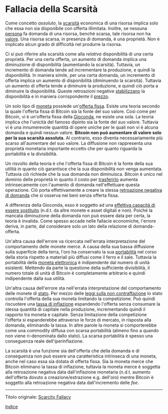 # Fallacia della Scarsità



Come concetto _assoluto_, la [scarsità](https://en.wikipedia.org/wiki/Scarcity) economica di una risorsa implica solo che essa non sia disponibile con offerta illimitata. Inoltre, se nessuna [persona](ch101-glossary.md#persona) fa domanda di una risorsa, benché scarsa, tale risorsa non ha [valore](ch101-glossary.md#valore). Una risorsa scarsa, in presenza di domanda, è una proprietà. Non è implicato alcun grado di difficoltà nel produrre la risorsa.

Ci si può riferire alla scarsità come alla _relativa_ disponibilità di una certa proprietà. Per una certa offerta, un aumento di domanda implica una diminuzione di disponibilità (aumentando la scarsità). Tuttavia, un incremento di domanda tende ad incrementare la produzione, e quindi la disponibilità. In maniera simile, per una certa domanda, un incremento di offerta implica un aumento di disponibilità (diminuendo la scarsità). Tuttavia un aumento di offerta tende a diminuire la produzione, e quindi ciò porta a diminuire la disponibilità. Queste retroazioni negative [stabilizzano](ch030-stability-property.md) la disponibilità e in maniera corrispondente il [prezzo](ch101-glossary.md#prezzo).  

Un solo tipo di [moneta](ch101-glossary.md#moneta) possiede un'[offerta fissa](ch062-inflation-fallacy.md). Esiste una teoria secondo la quale l'offerta fissa di Bitcoin sia la fonte del suo valore. Così come per Bitcoin, vi è un'offerta fissa della [Gioconda](https://it.wikipedia.org/wiki/Gioconda), ne esiste una sola. La teoria implica che l'unicità del famoso dipinto sia la fonte del suo valore. Tuttavia vi è una innumerevole quantità di opere uniche per le quali non vi è alcuna domanda e quindi nessun valore. **Bitcoin non può aumentare di valore solo per la sua scarsità assoluta**. Al contrario, esso diventa necessariamente più scarso all'aumentare del suo valore. La diffusione non rappresenta una proprietà monetaria importante eccetto che per quanto riguarda la portabilità e la divisibilità.

Un risvolto della teoria è che l'offerta fissa di Bitcoin è la fonte della sua utilità in quanto ciò garantisce che la sua disponibilità non venga aumentata. Tuttavia ciò richiede che la sua domanda non diminuisca. Bitcoin è unico nel dominio delle proprietà in quanto il costo per [trasferirlo](ch101-glossary.md#scambio-di-unità) aumenta intrinsecamente con l'aumento di domanda nell'effettuare questa operazione. Ciò porta effettivamente a creare la stessa [retroazione negativa di domanda](ch030-stability-property.md) che si osserva nei beni senza offerta fissa.

A differenza della Gioconda, esso è soggetto ad una [effettiva capacità di essere sostituito](ch026-substitution-principle.md) (n.d.t. da altre monete e asset digitali e non). Poiché la mancata diminuzione della domanda non può essere data per certa, la teoria è invalida. Come spesso accade nelle fallacie economiche, l'errore deriva, in parte, dal considerare solo un lato della relazione di domanda-offerta.

Un'altra causa dell'errore va ricercata nell'errata interpretazione del comportamento delle monete merce. A causa della sua bassa diffusione sulla superficie della terra, l'oro ha conservato la sua [portabilità](https://en.m.wikipedia.org/wiki/Money#Properties) nel corso della storia rispetto a materiali più diffusi come il ferro e il sale. Tuttavia la portabilità della [moneta elettronica](ch005-money-taxonomy.md) è indipendente dal numero di unità esistenti. Mettendo da parte la questione della sufficiente divisibilità, il numero totale di unità di Bitcoin è completamente arbitrario e quindi indipendente dalla sua utilità.

Un'altra causa dell'errore sta nell'errata interpretazione del comportamento delle monete di [stato](ch101-glossary.md#stato). Per mezzo delle [leggi sulla non contraffazione](https://en.wikipedia.org/wiki/Counterfeit_money) lo stato controlla l'offerta della sua moneta limitando la competizione. Può quindi riscuotere una [tassa di inflazione](https://it.wikipedia.org/wiki/Signoraggio) espandendo l'offerta senza consumare la stessa quantità di capitale nella produzione, incrementando quindi il rapporto tra moneta e capitale. Senza limitazione della competizione l'offerta si espanderebbe attraverso le forze di mercato, in risposta alla domanda, eliminando la tassa. In altre parole la moneta si comporterebbe come una commodity diffusa con scarsa portabilità (almeno fino a quando non viene ri-denominata dallo stato). La scarsa portabilità è spesso una conseguenza reale dell'iperinflazione.

La scarsità è una funzione sia dell'offerta che della domanda e di conseguenza non può essere una caratteristica intrinseca di una moneta, anche nel caso essa sia dotata di offerta fissa. Sia la moneta merce che Bitcoin eliminano la tassa di inflazione, tuttavia la moneta merce è soggetta alla retroazione negativa data dall'inflazione monetaria (n.d.t. aumento dell'offerta dovuto a creazione/estrazione e.g. dell'oro) mentre Bitcoin è soggetto alla retroazione negativa data dall'incremento delle _fee_.

---

Titolo originale: [Scarcity Fallacy](https://github.com/libbitcoin/libbitcoin-system/wiki/Scarcity-Fallacy)

[Indice](/README.md)
